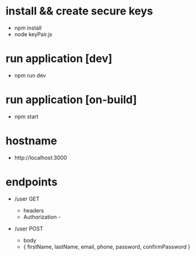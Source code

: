 # install && create secure keys
- npm install
- node keyPair.js

# run application [dev]
- npm run dev

# run application [on-build]
- npm start



# hostname
- http://localhost:3000

# endpoints
- /user GET 
    * headers
    - Authorization - <Bearer token>

- /user POST
    * body
    - { firstName, lastName, email, phone, password, confirmPassword }